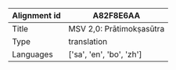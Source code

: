 |Alignment id | A82F8E6AA
| --- | --- 
|Title | MSV 2,0: Prātimokṣasūtra 
|Type | translation
|Languages | ['sa', 'en', 'bo', 'zh']
